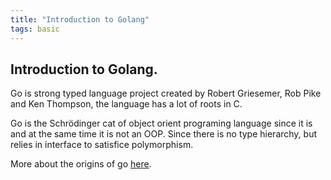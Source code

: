 ```yaml
---
title: "Introduction to Golang"
tags: basic
---
```


## Introduction to Golang.

Go is strong typed language project created by Robert Griesemer, Rob Pike and Ken Thompson, the language has a lot of roots in C.

Go is the Schrödinger cat of object orient programing language since it is and at the same time it is not an OOP. Since there is no type hierarchy, but relies in interface to satisfice polymorphism.

More about the origins of go [here](https://golang.org/doc/faq#Origins).

